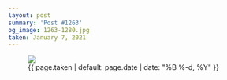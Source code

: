 ```yaml
---
layout: post
summary: 'Post #1263'
og_image: 1263-1280.jpg
taken: January 7, 2021
---
```


<figure class="post">
<img sizes="(min-width: 700px) 50vw, calc(100vw - 2rem)" src="{{ site.assets_url }}/1263-640.jpg" srcset="{{ site.assets_url }}/1263-320.jpg 320w, {{ site.assets_url }}/1263-640.jpg 640w, {{ site.assets_url }}/1263-960.jpg 960w, {{ site.assets_url }}/1263-1280.jpg 1280w"/>
<figcaption>
<time>{{ page.taken | default: page.date | date: "%B %-d, %Y" }}</time>
</figcaption>
</figure>
